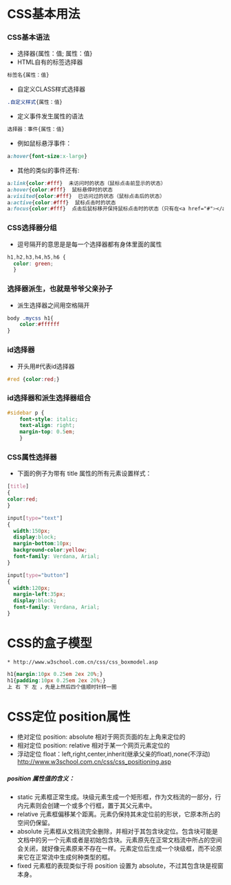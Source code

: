 # CSS基本用法

### CSS基本语法
* 选择器{属性：值; 属性：值}
* HTML自有的标签选择器
```css
标签名{属性：值}
```
* 自定义CLASS样式选择器
```css
.自定义样式{属性：值}
```
* 定义事件发生属性的语法
```css
选择器：事件{属性：值}
```
* 例如鼠标悬浮事件：
```css
a:hover{font-size:x-large}
```
* 其他的类似的事件还有:
```css
a:link{color:#fff}  未访问时的状态（鼠标点击前显示的状态）
a:hover{color:#fff}  鼠标悬停时的状态
a:visited{color:#fff}  已访问过的状态（鼠标点击后的状态）
a:active{color:#fff}  鼠标点击时的状态
a:focus{color:#fff}  点击后鼠标移开保持鼠标点击时的状态（只有在<a href="#"></a>时标签中有效）
```
    
### CSS选择器分组
* 逗号隔开的意思是是每一个选择器都有身体里面的属性
```css
h1,h2,h3,h4,h5,h6 {
  color: green;
  }
```

### 选择器派生，也就是爷爷父亲孙子
* 派生选择器之间用空格隔开
```css
body .mycss h1{
    color:#ffffff
} 
```
### id选择器
* 开头用#代表id选择器
```css
#red {color:red;}
```
### id选择器和派生选择器组合
```css
#sidebar p {
	font-style: italic;
	text-align: right;
	margin-top: 0.5em;
	}
```
### CSS属性选择器
* 下面的例子为带有 title 属性的所有元素设置样式：
```css
[title]
{
color:red;
}

input[type="text"]
{
  width:150px;
  display:block;
  margin-bottom:10px;
  background-color:yellow;
  font-family: Verdana, Arial;
}

input[type="button"]
{
  width:120px;
  margin-left:35px;
  display:block;
  font-family: Verdana, Arial;
}
```

# CSS的盒子模型
    * http://www.w3school.com.cn/css/css_boxmodel.asp
```css
h1{margin:10px 0.25em 2ex 20%;}
h1{padding:10px 0.25em 2ex 20%;}
上 右 下 左 ，先是上然后四个值顺时针转一圈
````
# CSS定位 position属性
  * 绝对定位 position: absolute 相对于网页页面的左上角来定位的
  * 相对定位 position: relative 相对于某一个网页元素定位的
  * 浮动定位 float：left,right,center,inherit(继承父亲的float),none(不浮动)
    http://www.w3school.com.cn/css/css_positioning.asp
##### position 属性值的含义：
* static
元素框正常生成。块级元素生成一个矩形框，作为文档流的一部分，行内元素则会创建一个或多个行框，置于其父元素中。
* relative
元素框偏移某个距离。元素仍保持其未定位前的形状，它原本所占的空间仍保留。
* absolute
元素框从文档流完全删除，并相对于其包含块定位。包含块可能是文档中的另一个元素或者是初始包含块。元素原先在正常文档流中所占的空间会关闭，就好像元素原来不存在一样。元素定位后生成一个块级框，而不论原来它在正常流中生成何种类型的框。
* fixed
元素框的表现类似于将 position 设置为 absolute，不过其包含块是视窗本身。
